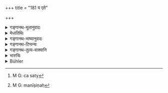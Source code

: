 +++
title = "181 य एते"

+++

<details><summary>गङ्गानथ-मूलानुवादः</summary>

Those sons born of the seed of strangers that have been described here by the way, belong to him from whose seed they are born, and not to any other person.—(181)
</details>

<details><summary>मेधातिथिः</summary>

पूर्वोक्तस्याभावे विधिप्रतिषेधो ऽयम् इति व्याचक्षते । **य एते** औरसाभावे प्रतिनिधयः कर्तव्यतया उक्ताः, ते न कर्तव्याः । यतस् ते **ऽन्यबीजजातास्** **तस्य**इव **ते** पुत्रा **नेतर्स्य** । येन क्रियन्ते तस्य ते न भवन्तीत्य् अर्थः । 

- अतश् च पूर्वेण विधिर् अनेन प्रतिषेध इति विकल्पः । स च व्यवस्थितो रिक्थग्रहणे । कानीनसहोढपुनर्भवगूढोत्पन्ना न रिक्थभाजः । दत्तकादयस् तु रिक्थभाजः असत्य् औरसे । कानीनादयश् चासत्य्[^५२२] अप्य् औरसे न पितृधनहराः, ग्रासाच्छादनभाजः केवलं सत्य् असति चौरसे । यत उक्तम्-


[^५२२]:
     M G: ca saty

- सर्वेषाम् अपि च न्याय्यं दातुं शक्या मनीषिणा[^५२३] ।


[^५२३]:
     M G: manīṣiṇaḥ

- ग्रासाच्छादनम् अत्यन्तं पतितो ह्य् अदद् भवेत् ॥ (म्ध् ९.२०२) ॥ ९.१८१ ॥
</details>

<details><summary>गङ्गानथ-भाष्यानुवादः</summary>

Some people explain this to mean the denial of the injunction regarding the other sons, even in the absence of the ‘legitimate’ son; the sense being that—‘those that have been described as substitutes to be appointed in the absence of the legitimate son, should not be appointed, because; being born of the seed of another man, they are the sons of that man, and of none other; they cannot he the ‘sons’ of the man that appoints them.’

Thus, the foregoing texts having sanctioned the appointing of such sons, and the present text forbidding it, there should be *option*; and this option shall be restricted to the inheriting of property. So that the ‘maiden-born,’ the ‘one received along with the wife,’ the ‘son of the remarried woman’ and the ‘secretly born’ son are not entitled to inherit property; the ‘adopted’ and the rest are entitled to inherit only in the absence of the ‘legitimate’ son, while the ‘maiden-born’ and the rest are not to inherit the father’s property even in the absence of die ‘legitimate’ son; they are entitled to food and clothing only, whether the ‘legitimate’ son is there or not; since it has been declared (in 202 below)—‘It is only fair that the wise man should give to all food and clothing according to his means; if he does not give it at all, he would become an outcast.’—(181)
</details>

<details><summary>गङ्गानथ-टिप्पन्यः</summary>

This verse is quoted in *Vivādaratnākara* (p. 574);—and in *Aparārka* (p. 97).
</details>

<details><summary>गङ्गानथ-तुल्य-वाक्यानि</summary>

\[See texts under 32 *et seq*.\]

*Baudhāyana* (2.3.34-35).—‘The son belongs to the begetter............
After one’s death, the son belongs to the begetter.’

*Āpastamba* (2-13.6-10).—‘A Brāhmaṇa text says—“The son belongs to the
begetter.”—They quote also the following—“Having considered myself formerly a father, I shall not now allow my wives to be approached by other men; since they have declared that a son belongs to the begetter...... In the next world, the son belongs to the begetter.”’
</details>

<details><summary>भारुचिः</summary>

पौनर्भवशौद्रौ द्वौ परित्यज्य नव पुत्रा **अन्यबीजजाः** उच्यन्ते । तेषाम् औरसेनानिरस्तानां बीजिनां सति संभवे भागित्व[म् । येषां तु] बीजी न ज्ञायेत यथा गूढोत्पन्नकानीनसहोढानां तेषाम् उभयत्राभागित्वे केवलं प्रजीवनमात्रम् एभ्यो दीयते, तच् चानृशंसावचनात् सर्वेषाम् [अभ्यनु]ज्ञातम् । औरसप्रशंसार्थो ऽयं श्लोकः इत्य् अपरे, येन किंचिद् अपि न विधीयते प्रतिषिध्यते वा । अथ वा प्रतिनिध्[एः प्रध्]आनासमानकार्यत्वप्रदर्शनार्थो ऽयं श्लोकः ॥ ९.१८१ ॥
</details>

<details><summary>Bühler</summary>

181	Those sons, who have been mentioned in connection with (the legitimate son of the body), being begotten by strangers, belong (in reality) to him from whose seed they sprang, but not to the other (man who took them).
</details>
